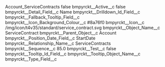 <?xml version="1.0" encoding="UTF-8"?>
<CustomMetadata xmlns="http://soap.sforce.com/2006/04/metadata" xmlns:xsi="http://www.w3.org/2001/XMLSchema-instance" xmlns:xsd="http://www.w3.org/2001/XMLSchema">
    <label>Account_ServiceContracts</label>
    <protected>false</protected>
    <values>
        <field>bmpyrckt__Active__c</field>
        <value xsi:type="xsd:boolean">false</value>
    </values>
    <values>
        <field>bmpyrckt__Detail_Field__c</field>
        <value xsi:type="xsd:string">Name</value>
    </values>
    <values>
        <field>bmpyrckt__Drilldown_Id_Field__c</field>
        <value xsi:nil="true"/>
    </values>
    <values>
        <field>bmpyrckt__Fallback_Tooltip_Field__c</field>
        <value xsi:nil="true"/>
    </values>
    <values>
        <field>bmpyrckt__Icon_Background_Colour__c</field>
        <value xsi:type="xsd:string">#8a76f0</value>
    </values>
    <values>
        <field>bmpyrckt__Icon__c</field>
        <value xsi:type="xsd:string">/img/icon/t4v35/standard/service_contract.svg</value>
    </values>
    <values>
        <field>bmpyrckt__Object_Name__c</field>
        <value xsi:type="xsd:string">ServiceContract</value>
    </values>
    <values>
        <field>bmpyrckt__Parent_Object__c</field>
        <value xsi:type="xsd:string">Account</value>
    </values>
    <values>
        <field>bmpyrckt__Position_Date_Field__c</field>
        <value xsi:type="xsd:string">StartDate</value>
    </values>
    <values>
        <field>bmpyrckt__Relationship_Name__c</field>
        <value xsi:type="xsd:string">ServiceContracts</value>
    </values>
    <values>
        <field>bmpyrckt__Sequence__c</field>
        <value xsi:type="xsd:double">85.0</value>
    </values>
    <values>
        <field>bmpyrckt__Test__c</field>
        <value xsi:type="xsd:boolean">false</value>
    </values>
    <values>
        <field>bmpyrckt__Tooltip_Id_Field__c</field>
        <value xsi:nil="true"/>
    </values>
    <values>
        <field>bmpyrckt__Tooltip_Object_Name__c</field>
        <value xsi:nil="true"/>
    </values>
    <values>
        <field>bmpyrckt__Type_Field__c</field>
        <value xsi:nil="true"/>
    </values>
</CustomMetadata>
